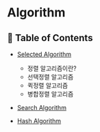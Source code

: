 # Algorithm


## :memo: Table of Contents
* [Selected Algorithm](/Algorithm/selected/README.md)
  * 정렬 알고리즘이란?
  * 선택정렬 알고리즘
  * 퀵정렬 알고리즘
  * 병합정렬 알고리즘

* [Search Algorithm](/Algorithm/search/README.md)
* [Hash Algorithm](/Algorithm/hash/README.md)

